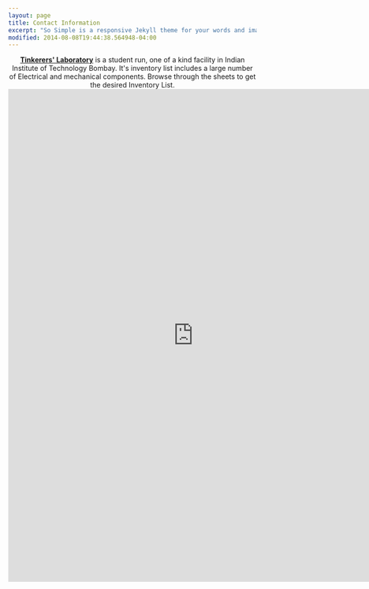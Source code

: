 ```yaml
---
layout: page
title: Contact Information
excerpt: "So Simple is a responsive Jekyll theme for your words and images."
modified: 2014-08-08T19:44:38.564948-04:00
---
```


<center><a href=""><b>Tinkerers' Laboratory</b></a> is a student run, one of a kind facility in Indian Institute of Technology Bombay. It's inventory list includes a large number of Electrical and mechanical components. Browse through the sheets to get the desired Inventory List.
</center>
<iframe width="750" height="1000" src="https://docs.google.com/spreadsheets/d/1_ljUGN6NTcpD1E4NXts8lHW3oPmz3nHNuuXNH_nsnF8/edit?usp=sharing" frameborder="0" allowfullscreen></iframe>

